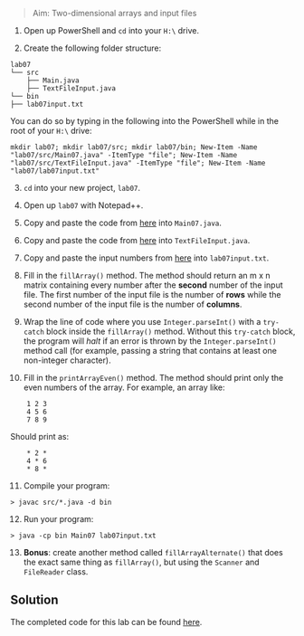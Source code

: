 > Aim: Two-dimensional arrays and input files

1. Open up PowerShell and `cd` into your `H:\` drive.

2. Create the following folder structure:
```
lab07
└── src
    ├── Main.java
    ├── TextFileInput.java
└── bin
├── lab07input.txt
```
You can do so by typing in the following into the PowerShell while in the root of your `H:\` drive:
```
mkdir lab07; mkdir lab07/src; mkdir lab07/bin; New-Item -Name "lab07/src/Main07.java" -ItemType "file"; New-Item -Name "lab07/src/TextFileInput.java" -ItemType "file"; New-Item -Name "lab07/lab07input.txt"
```
 
3. `cd` into your new project, `lab07`.

4. Open up `lab07` with Notepad++.

5. Copy and paste the code from <a href="/Misc/TODO/Main07.java" target="_blank">here</a> into `Main07.java`.

6. Copy and paste the code from <a href="/Misc/Solutions/TextFileInput.java" target="_blank">here</a> into `TextFileInput.java`.

7. Copy and paste the input numbers from <a href="/Misc/Input/lab07input.txt" target="_blank">here</a> into `lab07input.txt`.

8. Fill in the `fillArray()` method. The method should return an m x n matrix containing every number after the **second** number of the input file. The first number of the input file is the number of **rows** while the second number of the input file is the number of **columns**.

9. Wrap the line of code where you use `Integer.parseInt()` with a `try-catch` block inside the `fillArray()` method. Without this `try-catch` block, the program will *halt* if an error is thrown by the `Integer.parseInt()` method call (for example, passing a string that contains at least one non-integer character). 

10. Fill in the `printArrayEven()` method. The method should print only the even numbers of the array. For example, an array like:
```
    1 2 3
    4 5 6
    7 8 9
```
Should print as:
```
    * 2 *
    4 * 6
    * 8 * 
```
11. Compile your program:
```
> javac src/*.java -d bin
```

12. Run your program:
```
> java -cp bin Main07 lab07input.txt
```

13. **Bonus**: create another method called `fillArrayAlternate()` that does the exact same thing as `fillArray()`, but using the `Scanner` and `FileReader` class. 

## Solution
The completed code for this lab can be found <a href="/Misc/Solutions/Main07.java" target="_blank">here</a>.